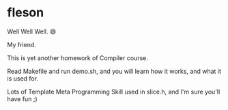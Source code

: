 # fleson

Well Well Well. :smile:

My friend.

This is yet another homework of Compiler course.

Read Makefile and run demo.sh, and you will learn how it works, and what it is used for.

Lots of Template Meta Programming Skill used in slice.h, and I'm sure you'll have fun ;)

